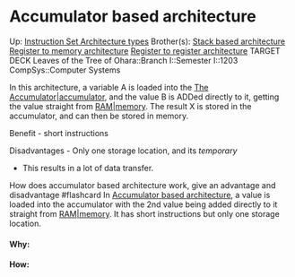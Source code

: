 # Accumulator based architecture

Up: [Instruction Set Architecture types](instruction_set_architecture_types)
Brother(s): [Stack based architecture](stack_based_architecture) [Register to memory architecture](register_to_memory_architecture) [Register to register architecture](register_to_register_architecture)
TARGET DECK
Leaves of the Tree of Ohara::Branch I::Semester I::1203 CompSys::Computer Systems

In this architecture, a variable A is loaded into the [The Accumulator|accumulator](the_accumulator|accumulator), and the value B is ADDed directly to it, getting the value straight from [RAM|memory](ram|memory). The result X is stored in the accumulator, and can then be stored in memory.

Benefit - short instructions

Disadvantages - Only one storage location, and its *temporary* 
 - This results in a lot of data transfer.

How does accumulator based architecture work, give an advantage and disadvantage #flashcard 
In [Accumulator based architecture](accumulator_based_architecture), a value is loaded into the accumulator with the 2nd value being added directly to it straight from [RAM|memory](ram|memory). 
It has short instructions but only one storage location.
<!--ID: 1700856164887-->





























#### Why:
#### How:









